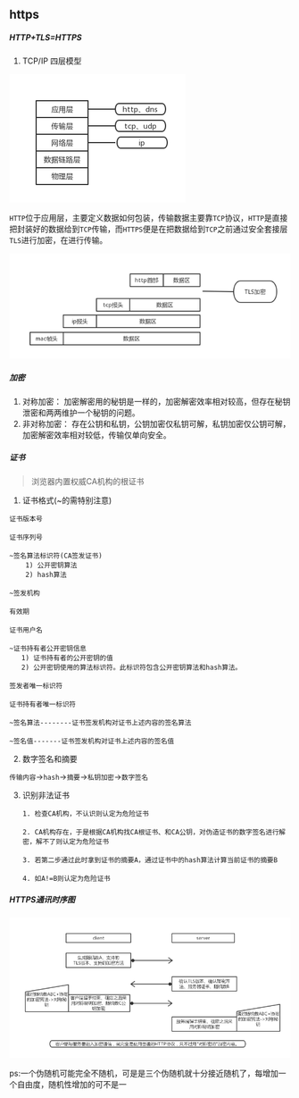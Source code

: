 ## https

##### HTTP+TLS=HTTPS

1. TCP/IP 四层模型

![TCP/IP](https://github.com/luyufa/NodeLearning/blob/master/network/https/1.png)

`HTTP`位于应用层，主要定义数据如何包装，传输数据主要靠`TCP`协议，`HTTP`是直接把封装好的数据给到`TCP`传输，而`HTTPS`便是在把数据给到`TCP`之前通过安全套接层`TLS`进行加密，在进行传输。

![TCP/IP](https://github.com/luyufa/NodeLearning/blob/master/network/https/2.png)

##### 加密

 1. 对称加密：
   加密解密用的秘钥是一样的，加密解密效率相对较高，但存在秘钥泄密和两两维护一个秘钥的问题。
 2. 非对称加密：
   存在公钥和私钥，公钥加密仅私钥可解，私钥加密仅公钥可解，加密解密效率相对较低，传输仅单向安全。



##### 证书
> 浏览器内置权威CA机构的根证书

1. 证书格式(~的需特别注意)
```
证书版本号

证书序列号

~签名算法标识符(CA签发证书)
    1) 公开密钥算法
    2) hash算法

~签发机构

有效期

证书用户名

~证书持有者公开密钥信息
   1) 证书持有者的公开密钥的值
   2) 公开密钥使用的算法标识符。此标识符包含公开密钥算法和hash算法。

签发者唯一标识符

证书持有者唯一标识符

~签名算法--------证书签发机构对证书上述内容的签名算法

~签名值-------证书签发机构对证书上述内容的签名值
```


2. 数字签名和摘要

  `传输内容`->`hash`->`摘要`->`私钥加密`->`数字签名`

3. 识别非法证书

    ```
    1. 检查CA机构，不认识则认定为危险证书

    2. CA机构存在，于是根据CA机构找CA根证书、和CA公钥，对伪造证书的数字签名进行解密，解不了则认定为危险证书

    3. 若第二步通过此时拿到证书的摘要A，通过证书中的hash算法计算当前证书的摘要B

    4. 如A!=B则认定为危险证书
    ```

 ##### HTTPS通讯时序图

 ![TCP/IP](https://github.com/luyufa/NodeLearning/blob/master/network/https/3.png)


ps:一个伪随机可能完全不随机，可是是三个伪随机就十分接近随机了，每增加一个自由度，随机性增加的可不是一